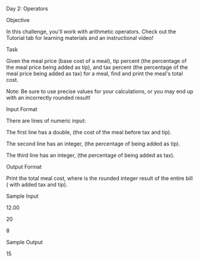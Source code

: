 Day 2: Operators

Objective

In this challenge, you'll work with arithmetic operators. Check out the Tutorial tab for learning materials and an instructional video!

Task

Given the meal price (base cost of a meal), tip percent (the percentage of the meal price being added as tip), and tax percent (the percentage of the meal price being added as tax) for a meal, find and print the meal's total cost.

Note: Be sure to use precise values for your calculations, or you may end up with an incorrectly rounded result!

Input Format

There are  lines of numeric input:

The first line has a double,  (the cost of the meal before tax and tip).

The second line has an integer,  (the percentage of  being added as tip).

The third line has an integer,  (the percentage of  being added as tax).

Output Format

Print the total meal cost, where  is the rounded integer result of the entire bill ( with added tax and tip).

Sample Input

12.00

20

8

Sample Output

15
